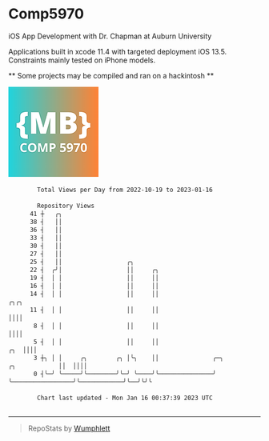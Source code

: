 # Comp5970
iOS App Development with Dr. Chapman at Auburn University

Applications built in xcode 11.4 with targeted deployment iOS 13.5.
Constraints mainly tested on iPhone models.

** Some projects may be compiled and ran on a hackintosh **

![App Icon](https://github.com/MatthewBentz/Comp5970/blob/master/Assignment1a-mlb0119/Assignment1a-mlb0119/Assets.xcassets/AppIcon.appiconset/180.png)

```
        Total Views per Day from 2022-10-19 to 2023-01-16

        Repository Views
      41 ┼   ╭╮
      38 ┤   ││
      36 ┤   ││
      33 ┤   ││
      30 ┤   ││
      27 ┤   ││
      25 ┤   ││                  ╭╮
      22 ┤  ╭╯│                  ││     ╭╮
      19 ┤  │ │                  ││     ││
      16 ┤  │ │                  ││     ││
      14 ┤  │ │                  ││     ││                                                     ╭╮╭╮
      11 ┤  │ │                  ││     ││                                                     ││││
       8 ┤  │ │                  ││     ││                                                     ││││
       5 ┤  │ │                  ││     ││                                                 ╭╮  ││││
       3 ┼╮ │ │     ╭╮        ╭╮ │╰╮    ││               ╭─╮                 ╭╮            ││  ││││
       0 ┤╰─╯ ╰─────╯╰────────╯╰─╯ ╰────╯╰───────────────╯ ╰─────────────────╯╰────────────╯╰──╯╰╯╰

        Chart last updated - Mon Jan 16 00:37:39 2023 UTC
        
```

---

> RepoStats by [Wumphlett](https://github.com/Wumphlett)
